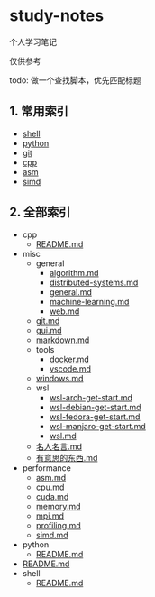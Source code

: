 # study-notes

个人学习笔记

仅供参考

todo: 做一个查找脚本，优先匹配标题

## 1. 常用索引

- [shell](./shell/README.md)
- [python](./python/README.md)
- [git](./misc/git.md)
- [cpp](./cpp/README.md)
- [asm](./perf/asm.md)
- [simd](./perf/simd.md)

## 2. 全部索引

<!-- tree2md -->

- cpp
  - [README.md](cpp/README.md)
- misc
  - general
    - [algorithm.md](misc/general/algorithm.md)
    - [distributed-systems.md](misc/general/distributed-systems.md)
    - [general.md](misc/general/general.md)
    - [machine-learning.md](misc/general/machine-learning.md)
    - [web.md](misc/general/web.md)
  - [git.md](misc/git.md)
  - [gui.md](misc/gui.md)
  - [markdown.md](misc/markdown.md)
  - tools
    - [docker.md](misc/tools/docker.md)
    - [vscode.md](misc/tools/vscode.md)
  - [windows.md](misc/windows.md)
  - wsl
    - [wsl-arch-get-start.md](misc/wsl/wsl-arch-get-start.md)
    - [wsl-debian-get-start.md](misc/wsl/wsl-debian-get-start.md)
    - [wsl-fedora-get-start.md](misc/wsl/wsl-fedora-get-start.md)
    - [wsl-manjaro-get-start.md](misc/wsl/wsl-manjaro-get-start.md)
    - [wsl.md](misc/wsl/wsl.md)
  - [名人名言.md](misc/名人名言.md)
  - [有意思的东西.md](misc/有意思的东西.md)
- performance
  - [asm.md](performance/asm.md)
  - [cpu.md](performance/cpu.md)
  - [cuda.md](performance/cuda.md)
  - [memory.md](performance/memory.md)
  - [mpi.md](performance/mpi.md)
  - [profiling.md](performance/profiling.md)
  - [simd.md](performance/simd.md)
- python
  - [README.md](python/README.md)
- [README.md](README.md)
- shell
  - [README.md](shell/README.md)
